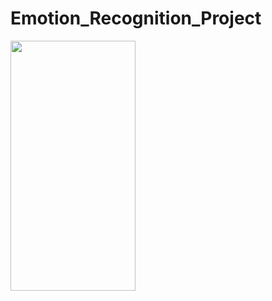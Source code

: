 ﻿# Emotion_Recognition_Project


<img src="https://user-images.githubusercontent.com/61511510/205942455-3d217080-8251-49a5-a491-1d12f3f4705e.png" width="200" height="400" />



